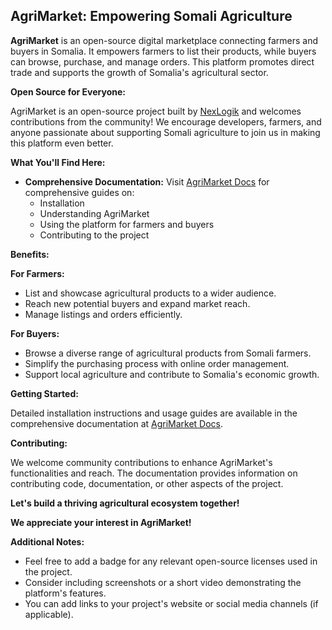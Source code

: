 ## AgriMarket: Empowering Somali Agriculture

**AgriMarket** is an open-source digital marketplace connecting farmers and buyers in Somalia. It empowers farmers to list their products, while buyers can browse, purchase, and manage orders. This platform promotes direct trade and supports the growth of Somalia's agricultural sector.

**Open Source for Everyone:**

AgriMarket is an open-source project built by [NexLogik](agrimarketdocs.nexlogik.io) and welcomes contributions from the community! We encourage developers, farmers, and anyone passionate about supporting Somali agriculture to join us in making this platform even better. 

**What You'll Find Here:**

* **Comprehensive Documentation:** Visit [AgriMarket Docs](agrimarketdocs.nexlogik.io) for comprehensive guides on:
    * Installation
    * Understanding AgriMarket
    * Using the platform for farmers and buyers
    * Contributing to the project

**Benefits:**

**For Farmers:**

* List and showcase agricultural products to a wider audience.
* Reach new potential buyers and expand market reach.
* Manage listings and orders efficiently.

**For Buyers:**

* Browse a diverse range of agricultural products from Somali farmers.
* Simplify the purchasing process with online order management.
* Support local agriculture and contribute to Somalia's economic growth.


**Getting Started:**

Detailed installation instructions and usage guides are available in the comprehensive documentation at [AgriMarket Docs](agrimarketdocs.nexlogik.io).

**Contributing:**

We welcome community contributions to enhance AgriMarket's functionalities and reach. The documentation provides information on contributing code, documentation, or other aspects of the project.

**Let's build a thriving agricultural ecosystem together!**

**We appreciate your interest in AgriMarket!**

**Additional Notes:**

* Feel free to add a badge for any relevant open-source licenses used in the project.
* Consider including screenshots or a short video demonstrating the platform's features.
* You can add links to your project's website or social media channels (if applicable). 
